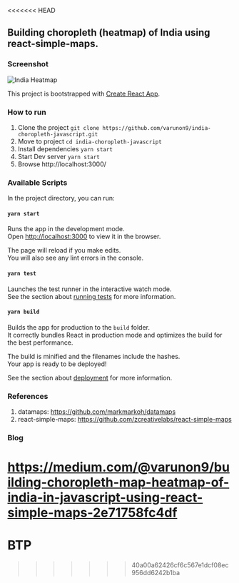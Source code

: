 <<<<<<< HEAD
## Building choropleth (heatmap) of India using react-simple-maps.

### Screenshot

![India Heatmap](./screenshots/india-heatmap.png)

This project is bootstrapped with [Create React App](https://github.com/facebook/create-react-app).

### How to run

1. Clone the project `git clone https://github.com/varunon9/india-choropleth-javascript.git`
2. Move to project `cd india-choropleth-javascript`
3. Install dependencies `yarn start`
4. Start Dev server `yarn start`
5. Browse http://localhost:3000/

### Available Scripts

In the project directory, you can run:

#### `yarn start`

Runs the app in the development mode.<br />
Open [http://localhost:3000](http://localhost:3000) to view it in the browser.

The page will reload if you make edits.<br />
You will also see any lint errors in the console.

#### `yarn test`

Launches the test runner in the interactive watch mode.<br />
See the section about [running tests](https://facebook.github.io/create-react-app/docs/running-tests) for more information.

#### `yarn build`

Builds the app for production to the `build` folder.<br />
It correctly bundles React in production mode and optimizes the build for the best performance.

The build is minified and the filenames include the hashes.<br />
Your app is ready to be deployed!

See the section about [deployment](https://facebook.github.io/create-react-app/docs/deployment) for more information.

### References

1. datamaps: https://github.com/markmarkoh/datamaps
2. react-simple-maps: https://github.com/zcreativelabs/react-simple-maps

### Blog

https://medium.com/@varunon9/building-choropleth-map-heatmap-of-india-in-javascript-using-react-simple-maps-2e71758fc4df
=======
# BTP
>>>>>>> 40a00a62426cf6c567e1dcf08ec956dd6242b1ba
